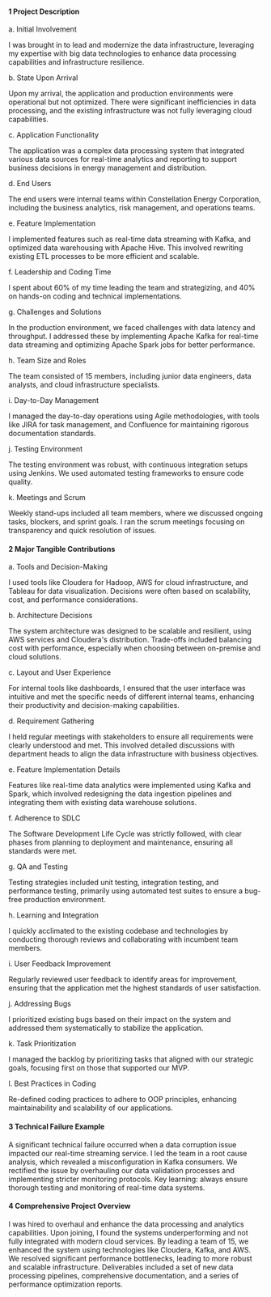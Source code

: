 #### 1 Project Description

a. Initial Involvement

I was brought in to lead and modernize the data infrastructure, leveraging my expertise with big data technologies to enhance data processing capabilities and infrastructure resilience.

b. State Upon Arrival

Upon my arrival, the application and production environments were operational but not optimized. There were significant inefficiencies in data processing, and the existing infrastructure was not fully leveraging cloud capabilities.

c. Application Functionality

The application was a complex data processing system that integrated various data sources for real-time analytics and reporting to support business decisions in energy management and distribution.

d. End Users

The end users were internal teams within Constellation Energy Corporation, including the business analytics, risk management, and operations teams.

e. Feature Implementation

I implemented features such as real-time data streaming with Kafka, and optimized data warehousing with Apache Hive. This involved rewriting existing ETL processes to be more efficient and scalable.

f. Leadership and Coding Time

I spent about 60% of my time leading the team and strategizing, and 40% on hands-on coding and technical implementations.

g. Challenges and Solutions

In the production environment, we faced challenges with data latency and throughput. I addressed these by implementing Apache Kafka for real-time data streaming and optimizing Apache Spark jobs for better performance.

h. Team Size and Roles

The team consisted of 15 members, including junior data engineers, data analysts, and cloud infrastructure specialists.

i. Day-to-Day Management

I managed the day-to-day operations using Agile methodologies, with tools like JIRA for task management, and Confluence for maintaining rigorous documentation standards.

j. Testing Environment

The testing environment was robust, with continuous integration setups using Jenkins. We used automated testing frameworks to ensure code quality.

k. Meetings and Scrum

Weekly stand-ups included all team members, where we discussed ongoing tasks, blockers, and sprint goals. I ran the scrum meetings focusing on transparency and quick resolution of issues.

#### 2 Major Tangible Contributions

a. Tools and Decision-Making

I used tools like Cloudera for Hadoop, AWS for cloud infrastructure, and Tableau for data visualization. Decisions were often based on scalability, cost, and performance considerations.

b. Architecture Decisions

The system architecture was designed to be scalable and resilient, using AWS services and Cloudera's distribution. Trade-offs included balancing cost with performance, especially when choosing between on-premise and cloud solutions.

c. Layout and User Experience

For internal tools like dashboards, I ensured that the user interface was intuitive and met the specific needs of different internal teams, enhancing their productivity and decision-making capabilities.

d. Requirement Gathering

I held regular meetings with stakeholders to ensure all requirements were clearly understood and met. This involved detailed discussions with department heads to align the data infrastructure with business objectives.

e. Feature Implementation Details

Features like real-time data analytics were implemented using Kafka and Spark, which involved redesigning the data ingestion pipelines and integrating them with existing data warehouse solutions.

f. Adherence to SDLC

The Software Development Life Cycle was strictly followed, with clear phases from planning to deployment and maintenance, ensuring all standards were met.

g. QA and Testing

Testing strategies included unit testing, integration testing, and performance testing, primarily using automated test suites to ensure a bug-free production environment.


h. Learning and Integration

I quickly acclimated to the existing codebase and technologies by conducting thorough reviews and collaborating with incumbent team members.

i. User Feedback Improvement

Regularly reviewed user feedback to identify areas for improvement, ensuring that the application met the highest standards of user satisfaction.

j. Addressing Bugs

I prioritized existing bugs based on their impact on the system and addressed them systematically to stabilize the application.

k. Task Prioritization

I managed the backlog by prioritizing tasks that aligned with our strategic goals, focusing first on those that supported our MVP.

l. Best Practices in Coding

Re-defined coding practices to adhere to OOP principles, enhancing maintainability and scalability of our applications.

#### 3 Technical Failure Example

A significant technical failure occurred when a data corruption issue impacted our real-time streaming service. I led the team in a root cause analysis, which revealed a misconfiguration in Kafka consumers. We rectified the issue by overhauling our data validation processes and implementing stricter monitoring protocols. Key learning: always ensure thorough testing and monitoring of real-time data systems.

#### 4 Comprehensive Project Overview

I was hired to overhaul and enhance the data processing and analytics capabilities. Upon joining, I found the systems underperforming and not fully integrated with modern cloud services. By leading a team of 15, we enhanced the system using technologies like Cloudera, Kafka, and AWS. We resolved significant performance bottlenecks, leading to more robust and scalable infrastructure. Deliverables included a set of new data processing pipelines, comprehensive documentation, and a series of performance optimization reports.